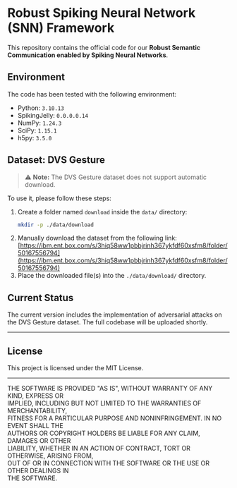 # Robust Spiking Neural Network (SNN) Framework

This repository contains the official code for our **Robust Semantic Communication enabled by Spiking Neural Networks**.

## Environment

The code has been tested with the following environment:

- Python: `3.10.13`  
- SpikingJelly: `0.0.0.0.14`  
- NumPy: `1.24.3`  
- SciPy: `1.15.1`  
- h5py: `3.5.0`  

## Dataset: DVS Gesture

> ⚠️ **Note:** The DVS Gesture dataset does not support automatic download.

To use it, please follow these steps:

1. Create a folder named `download` inside the `data/` directory:
   ```bash
   mkdir -p ./data/download
   ```
2. Manually download the dataset from the following link:  
   [https://ibm.ent.box.com/s/3hiq58ww1pbbjrinh367ykfdf60xsfm8/folder/50167556794](https://ibm.ent.box.com/s/3hiq58ww1pbbjrinh367ykfdf60xsfm8/folder/50167556794)
3. Place the downloaded file(s) into the `./data/download/` directory.

## Current Status

The current version includes the implementation of adversarial attacks on the DVS Gesture dataset.
The full codebase will be uploaded shortly.

---

## License

This project is licensed under the MIT License.

---
THE SOFTWARE IS PROVIDED "AS IS", WITHOUT WARRANTY OF ANY KIND, EXPRESS OR  
IMPLIED, INCLUDING BUT NOT LIMITED TO THE WARRANTIES OF MERCHANTABILITY,  
FITNESS FOR A PARTICULAR PURPOSE AND NONINFRINGEMENT. IN NO EVENT SHALL THE  
AUTHORS OR COPYRIGHT HOLDERS BE LIABLE FOR ANY CLAIM, DAMAGES OR OTHER  
LIABILITY, WHETHER IN AN ACTION OF CONTRACT, TORT OR OTHERWISE, ARISING FROM,  
OUT OF OR IN CONNECTION WITH THE SOFTWARE OR THE USE OR OTHER DEALINGS IN  
THE SOFTWARE.
